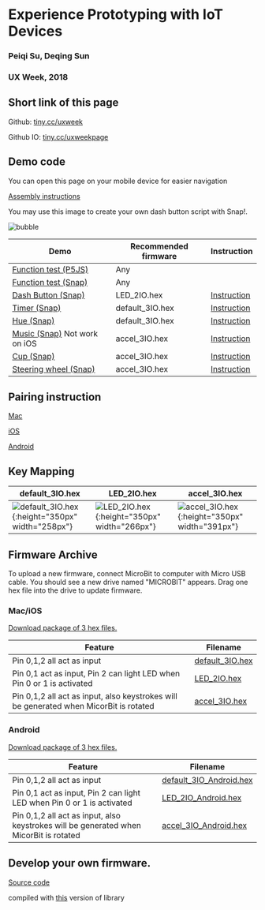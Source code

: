 # Experience Prototyping with IoT Devices

### Peiqi Su, Deqing Sun 

### UX Week, 2018




## Short link of this page

Github: [tiny.cc/uxweek](http://tiny.cc/uxweek)

Github IO: [tiny.cc/uxweekpage](http://tiny.cc/uxweekpage)

## Demo code

You can open this page on your mobile device for easier navigation

[Assembly instructions](https://deqingsun.github.io/UX-Week-2018-Workshop/instruction/)

You may use this image to create your own dash button script with Snap!.

![bubble](https://deqingsun.github.io/UX-Week-2018-Workshop/demo/bubble.gif)

|Demo|Recommended firmware| Instruction |
|---|---|---|
|[Function test (P5JS)](https://deqingsun.github.io/UX-Week-2018-Workshop/demo/PressTest/)|Any| |
|[Function test (Snap)](https://snap.berkeley.edu/snapsource/snap.html#present:Username=deqing&ProjectName=testMicrobit)|Any| |
|[Dash Button (Snap)](https://snap.berkeley.edu/snapsource/snap.html#present:Username=deqing&ProjectName=dashButton)|LED_2IO.hex|[Instruction](https://deqingsun.github.io/UX-Week-2018-Workshop/instruction/index.html#dash-button)|
|[Timer (Snap)](https://snap.berkeley.edu/snapsource/snap.html#present:Username=deqing&ProjectName=timer)|default_3IO.hex|[Instruction](https://deqingsun.github.io/UX-Week-2018-Workshop/instruction/index.html#timer--hue)|
|[Hue (Snap)](https://snap.berkeley.edu/snapsource/snap.html#present:Username=deqing&ProjectName=hue)|default_3IO.hex|[Instruction](https://deqingsun.github.io/UX-Week-2018-Workshop/instruction/index.html#timer--hue)|
|[Music (Snap)](https://snap.berkeley.edu/snapsource/snap.html#present:Username=deqing&ProjectName=music) Not work on iOS|accel_3IO.hex|[Instruction](https://deqingsun.github.io/UX-Week-2018-Workshop/instruction/index.html#music-not-work-on-ios)|
|[Cup (Snap)](https://snap.berkeley.edu/snapsource/snap.html#present:Username=deqing&ProjectName=cup)|accel_3IO.hex|[Instruction](https://deqingsun.github.io/UX-Week-2018-Workshop/instruction/index.html#cup)|
|[Steering wheel (Snap)](https://snap.berkeley.edu/snapsource/snap.html#present:Username=deqing&ProjectName=steeringWheel)|accel_3IO.hex|[Instruction](https://deqingsun.github.io/UX-Week-2018-Workshop/instruction/index.html#steering-wheel)|

## Pairing instruction

[Mac](https://deqingsun.github.io/UX-Week-2018-Workshop/pair/Pair%20Microbit%20with%20Mac.pdf)

[iOS](https://deqingsun.github.io/UX-Week-2018-Workshop/pair/Pair%20Microbit%20with%20iOS.pdf)

[Android](https://deqingsun.github.io/UX-Week-2018-Workshop/pair/Pair%20Microbit%20with%20Android.pdf)

## Key Mapping

| default_3IO.hex | LED_2IO.hex | accel_3IO.hex |
|---|---|---|
| ![default_3IO.hex](https://deqingsun.github.io/UX-Week-2018-Workshop/connections/conn_3IO.png){:height="350px" width="258px"} | ![LED_2IO.hex](https://deqingsun.github.io/UX-Week-2018-Workshop/connections/conn_2IO.png){:height="350px" width="266px"} | ![accel_3IO.hex](https://deqingsun.github.io/UX-Week-2018-Workshop/connections/conn_3IO_ACCEL.png){:height="350px" width="391px"} |

## Firmware Archive

To upload a new firmware, connect MicroBit to computer with Micro USB cable. You should see a new drive named "MICROBIT" appears. Drag one hex file into the drive to update firmware.

### Mac/iOS

[Download package of 3 hex files.](https://deqingsun.github.io/UX-Week-2018-Workshop/firmware/mac_ios.zip)

| Feature  | Filename |
|---|---|
| Pin 0,1,2 all act as input  | [default_3IO.hex](https://deqingsun.github.io/UX-Week-2018-Workshop/firmware/mac_ios/default_3IO.hex)  |
| Pin 0,1 act as input, Pin 2 can light LED when Pin 0 or 1 is activated  | [LED_2IO.hex](https://deqingsun.github.io/UX-Week-2018-Workshop/firmware/mac_ios/LED_2IO.hex)  |
| Pin 0,1,2 all act as input, also keystrokes will be generated when MicorBit is rotated  | [accel_3IO.hex](https://deqingsun.github.io/UX-Week-2018-Workshop/firmware/mac_ios/accel_3IO.hex)  |

### Android

[Download package of 3 hex files.](https://deqingsun.github.io/UX-Week-2018-Workshop/firmware/android.zip)

| Feature  | Filename |
|---|---|
| Pin 0,1,2 all act as input  | [default_3IO_Android.hex](https://deqingsun.github.io/UX-Week-2018-Workshop/firmware/android/default_3IO_Android.hex)  |
| Pin 0,1 act as input, Pin 2 can light LED when Pin 0 or 1 is activated  | [LED_2IO_Android.hex](https://deqingsun.github.io/UX-Week-2018-Workshop/firmware/android/LED_2IO_Android.hex)   |
| Pin 0,1,2 all act as input, also keystrokes will be generated when MicorBit is rotated  | [accel_3IO_Android.hex](https://deqingsun.github.io/UX-Week-2018-Workshop/firmware/android/accel_3IO_Android.hex)  |

## Develop your own firmware.

[Source code](https://github.com/DeqingSun/UX-Week-2018-Workshop/tree/developPackage/ArduinoTestCode/HID_keyboard)

compiled with [this](https://github.com/DeqingSun/arduino-BLEPeripheral) version of library


